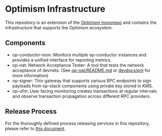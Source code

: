 # Optimism Infrastructure

This repository is an extension of the [Optimism monorepo](https://github.com/ethereum-optimism/optimism) and contains the infrastructure that supports the Optimism ecosystem.

## Components
- op-conductor-mon: Monitors multiple op-conductor instances and provides a unified interface for reporting metrics.
- op-nat: Network Acceptance Tester: A tool that tests the network acceptance of devnets. (See [op-nat/README.md](./op-nat/README.md) or [devdocs/pm](https://devdocs.optimism.io/pm/acceptance-testing.html) for more information)
- op-signer: Thin gateway that supports various RPC endpoints to sign payloads from op-stack components using private key stored in KMS.
- op-ufm: User facing monitoring creates transactions at regular intervals and observe transaction propagation across different RPC providers.

## Release Process

For the thoroughly defined process releasing services in this repository, please refer to [this document](./RELEASE.md).